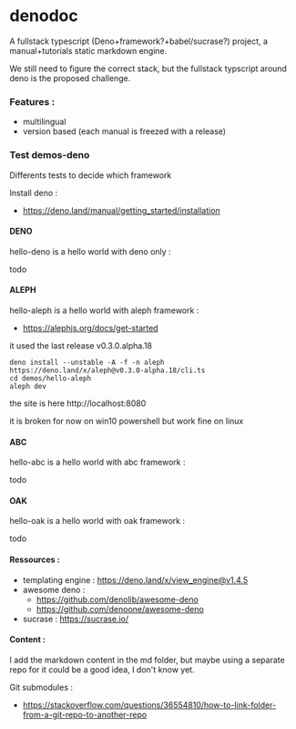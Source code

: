 # denodoc

A fullstack typescript (Deno+framework?+babel/sucrase?) project, a manual+tutorials static markdown engine.

We still need to figure the correct stack, but the fullstack typscript around deno is the proposed challenge.

### Features :
* multilingual
* version based (each manual is freezed with a release)

### Test demos-deno

Differents tests to decide which framework

Install deno : 

* https://deno.land/manual/getting_started/installation

#### DENO

hello-deno is a hello world with deno only :

todo


#### ALEPH

hello-aleph is a hello world with aleph framework :

* https://alephjs.org/docs/get-started

it used the last release v0.3.0.alpha.18

```
deno install --unstable -A -f -n aleph https://deno.land/x/aleph@v0.3.0-alpha.18/cli.ts
cd demos/hello-aleph
aleph dev
```

the site is here
http://localhost:8080

it is broken for now on win10 powershell but work fine on linux


#### ABC

hello-abc is a hello world with abc framework :

todo


#### OAK

hello-oak is a hello world with oak framework :

todo



#### Ressources :

* templating engine : https://deno.land/x/view_engine@v1.4.5
* awesome deno :
    * https://github.com/denolib/awesome-deno
    * https://github.com/denoone/awesome-deno
* sucrase : https://sucrase.io/

#### Content :

I add the markdown content in the md folder, but maybe using a separate repo for it
could be a good idea, I don't know yet.

Git submodules :
* https://stackoverflow.com/questions/36554810/how-to-link-folder-from-a-git-repo-to-another-repo
